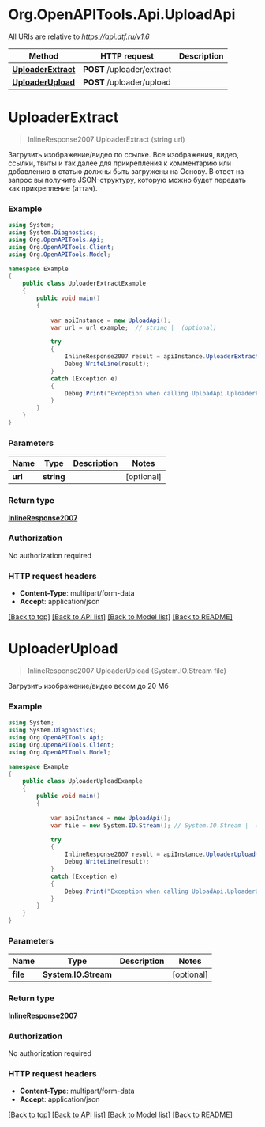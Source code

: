 # Org.OpenAPITools.Api.UploadApi

All URIs are relative to *https://api.dtf.ru/v1.6*

Method | HTTP request | Description
------------- | ------------- | -------------
[**UploaderExtract**](UploadApi.md#uploaderextract) | **POST** /uploader/extract | 
[**UploaderUpload**](UploadApi.md#uploaderupload) | **POST** /uploader/upload | 


<a name="uploaderextract"></a>
# **UploaderExtract**
> InlineResponse2007 UploaderExtract (string url)



Загрузить изображение/видео по ссылке.  Все изображения, видео, ссылки, твиты и так далее для прикрепления к комментарию или добавлению в статью должны быть загружены на Основу. В ответ на запрос вы получите JSON-структуру, которую можно будет передать как прикрепление (аттач). 

### Example
```csharp
using System;
using System.Diagnostics;
using Org.OpenAPITools.Api;
using Org.OpenAPITools.Client;
using Org.OpenAPITools.Model;

namespace Example
{
    public class UploaderExtractExample
    {
        public void main()
        {
            
            var apiInstance = new UploadApi();
            var url = url_example;  // string |  (optional) 

            try
            {
                InlineResponse2007 result = apiInstance.UploaderExtract(url);
                Debug.WriteLine(result);
            }
            catch (Exception e)
            {
                Debug.Print("Exception when calling UploadApi.UploaderExtract: " + e.Message );
            }
        }
    }
}
```

### Parameters

Name | Type | Description  | Notes
------------- | ------------- | ------------- | -------------
 **url** | **string**|  | [optional] 

### Return type

[**InlineResponse2007**](InlineResponse2007.md)

### Authorization

No authorization required

### HTTP request headers

 - **Content-Type**: multipart/form-data
 - **Accept**: application/json

[[Back to top]](#) [[Back to API list]](../README.md#documentation-for-api-endpoints) [[Back to Model list]](../README.md#documentation-for-models) [[Back to README]](../README.md)

<a name="uploaderupload"></a>
# **UploaderUpload**
> InlineResponse2007 UploaderUpload (System.IO.Stream file)



Загрузить изображение/видео весом до 20 Мб

### Example
```csharp
using System;
using System.Diagnostics;
using Org.OpenAPITools.Api;
using Org.OpenAPITools.Client;
using Org.OpenAPITools.Model;

namespace Example
{
    public class UploaderUploadExample
    {
        public void main()
        {
            
            var apiInstance = new UploadApi();
            var file = new System.IO.Stream(); // System.IO.Stream |  (optional) 

            try
            {
                InlineResponse2007 result = apiInstance.UploaderUpload(file);
                Debug.WriteLine(result);
            }
            catch (Exception e)
            {
                Debug.Print("Exception when calling UploadApi.UploaderUpload: " + e.Message );
            }
        }
    }
}
```

### Parameters

Name | Type | Description  | Notes
------------- | ------------- | ------------- | -------------
 **file** | **System.IO.Stream**|  | [optional] 

### Return type

[**InlineResponse2007**](InlineResponse2007.md)

### Authorization

No authorization required

### HTTP request headers

 - **Content-Type**: multipart/form-data
 - **Accept**: application/json

[[Back to top]](#) [[Back to API list]](../README.md#documentation-for-api-endpoints) [[Back to Model list]](../README.md#documentation-for-models) [[Back to README]](../README.md)

